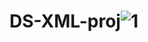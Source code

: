 # DS-XML-proj![1](https://user-images.githubusercontent.com/73889436/125209375-98b77b80-e298-11eb-87bb-e0f5124ee06c.png)
